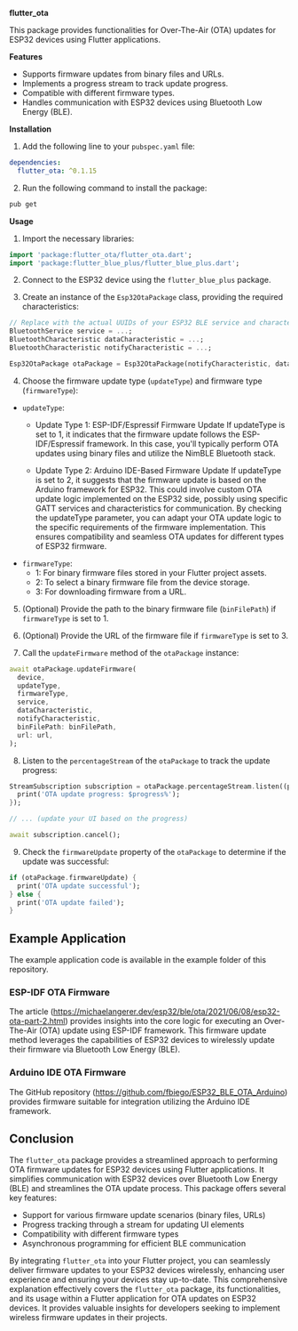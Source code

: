 **flutter_ota**

This package provides functionalities for Over-The-Air (OTA) updates for ESP32 devices using Flutter applications.

**Features**

* Supports firmware updates from binary files and URLs.
* Implements a progress stream to track update progress.
* Compatible with different firmware types.
* Handles communication with ESP32 devices using Bluetooth Low Energy (BLE).

**Installation**

1. Add the following line to your `pubspec.yaml` file:

```yaml
dependencies:
  flutter_ota: ^0.1.15
```

2. Run the following command to install the package:

```bash
pub get
```

**Usage**

1. Import the necessary libraries:

```dart
import 'package:flutter_ota/flutter_ota.dart';
import 'package:flutter_blue_plus/flutter_blue_plus.dart';
```

2. Connect to the ESP32 device using the `flutter_blue_plus` package.

3. Create an instance of the `Esp32OtaPackage` class, providing the required characteristics:

```dart
// Replace with the actual UUIDs of your ESP32 BLE service and characteristics
BluetoothService service = ...;
BluetoothCharacteristic dataCharacteristic = ...;
BluetoothCharacteristic notifyCharacteristic = ...;

Esp32OtaPackage otaPackage = Esp32OtaPackage(notifyCharacteristic, dataCharacteristic);
```

4. Choose the firmware update type (`updateType`) and firmware type (`firmwareType`):

* `updateType`:
    * Update Type 1: ESP-IDF/Espressif Firmware Update
      If updateType is set to 1, it indicates that the firmware update follows the ESP-IDF/Espressif framework. In this case, you'll typically perform OTA updates using binary files and utilize the NimBLE Bluetooth stack.

    * Update Type 2: Arduino IDE-Based Firmware Update
      If updateType is set to 2, it suggests that the firmware update is based on the Arduino framework for ESP32. This could involve custom OTA update logic implemented on the ESP32 side, possibly using specific GATT services and characteristics for communication.
      By checking the updateType parameter, you can adapt your OTA update logic to the specific requirements of the firmware implementation. This ensures compatibility and seamless OTA updates for different types of ESP32 firmware.
* `firmwareType`:
    * 1: For binary firmware files stored in your Flutter project assets.
    * 2: To select a binary firmware file from the device storage.
    * 3: For downloading firmware from a URL.

5. (Optional) Provide the path to the binary firmware file (`binFilePath`) if `firmwareType` is set to 1.

6. (Optional) Provide the URL of the firmware file if `firmwareType` is set to 3.

7. Call the `updateFirmware` method of the `otaPackage` instance:

```dart
await otaPackage.updateFirmware(
  device,
  updateType,
  firmwareType,
  service,
  dataCharacteristic,
  notifyCharacteristic,
  binFilePath: binFilePath,
  url: url,
);
```

8. Listen to the `percentageStream` of the `otaPackage` to track the update progress:

```dart
StreamSubscription subscription = otaPackage.percentageStream.listen((progress) {
  print('OTA update progress: $progress%');
});

// ... (update your UI based on the progress)

await subscription.cancel();
```

9. Check the `firmwareUpdate` property of the `otaPackage` to determine if the update was successful:

```dart
if (otaPackage.firmwareUpdate) {
  print('OTA update successful');
} else {
  print('OTA update failed');
}
```

## Example Application

The example application code is available in the example folder of this repository.

### ESP-IDF OTA Firmware

The article (https://michaelangerer.dev/esp32/ble/ota/2021/06/08/esp32-ota-part-2.html) provides insights into the core logic for executing an Over-The-Air (OTA) update using ESP-IDF framework. This firmware update method leverages the capabilities of ESP32 devices to wirelessly update their firmware via Bluetooth Low Energy (BLE).

### Arduino IDE OTA Firmware

The GitHub repository (https://github.com/fbiego/ESP32_BLE_OTA_Arduino) provides firmware suitable for integration utilizing the Arduino IDE framework.

## Conclusion

The `flutter_ota` package provides a streamlined approach to performing OTA firmware updates for ESP32 devices using Flutter applications. It simplifies communication with ESP32 devices over Bluetooth Low Energy (BLE) and streamlines the OTA update process. This package offers several key features:

* Support for various firmware update scenarios (binary files, URLs)
* Progress tracking through a stream for updating UI elements
* Compatibility with different firmware types
* Asynchronous programming for efficient BLE communication

By integrating `flutter_ota` into your Flutter project, you can seamlessly deliver firmware updates to your ESP32 devices wirelessly, enhancing user experience and ensuring your devices stay up-to-date.
This comprehensive explanation effectively covers the `flutter_ota` package, its functionalities, and its usage within a Flutter application for OTA updates on ESP32 devices. It provides valuable insights for developers seeking to implement wireless firmware updates in their projects. 
